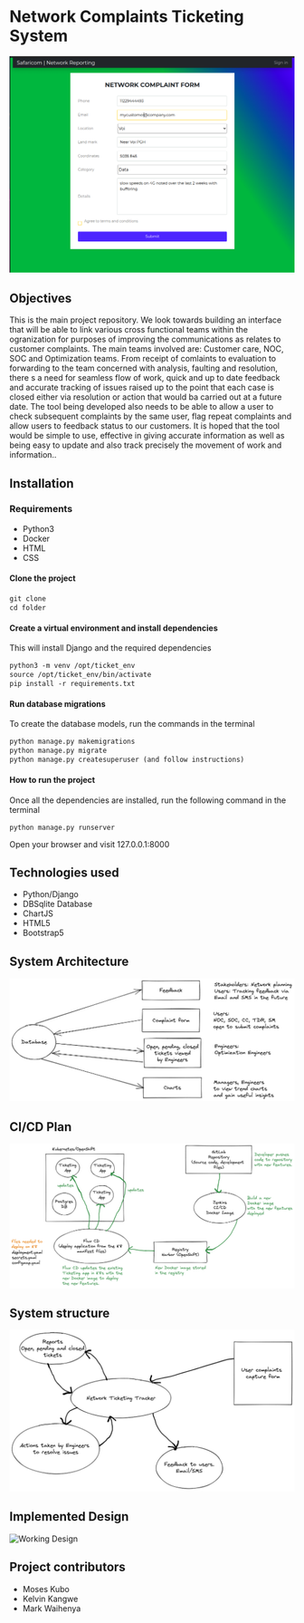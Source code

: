 # Network Complaints Ticketing System
![Homepage](./complaintapp/static/img/tickethomepage.png)
## Objectives
This is the main project repository. We look towards building an interface that will be able to link various cross functional teams within the ogranization for purposes of improving the communications as relates to customer complaints. The main teams involved are: Customer care, NOC, SOC and Optimization teams. From receipt of comlaints to evaluation to forwarding to the team concerned with analysis, faulting and resolution, there s a need for seamless flow of work, quick and up to date feedback and accurate tracking of issues raised up to the point that each case is closed either via resolution or action that would ba carried out at a future date. The tool being developed also needs to be able to allow a user to check subsequent complaints by the same user, flag repeat complaints and allow users to feedback status to our customers. It is hoped that the tool would be simple to use, effective in giving accurate information as well as being easy to update and also track precisely the movement of work and information..

## Installation

### Requirements
* Python3 
* Docker
* HTML
* CSS

#### Clone the project
```
git clone
cd folder
```
#### Create a virtual environment and install dependencies
This will install Django and the required dependencies
```
python3 -m venv /opt/ticket_env
source /opt/ticket_env/bin/activate
pip install -r requirements.txt
```

#### Run database migrations
To create the database models, run the commands in the terminal
```
python manage.py makemigrations
python manage.py migrate
python manage.py createsuperuser (and follow instructions)
```
#### How to run the project
Once all the dependencies are installed, run the following command in the terminal
```
python manage.py runserver
```
Open your browser and visit 127.0.0.1:8000

## Technologies used
* Python/Django
* DBSqlite Database
* ChartJS
* HTML5
* Bootstrap5

## System Architecture
![Architecture](./complaintapp/static/img/arch.png)

## CI/CD Plan
![cicd](./complaintapp/static/img/cicd.png)

## System structure
![system](./complaintapp/static/img/system.png)

## Implemented Design
![Working Design](./capstone/working.png)

## Project contributors
* Moses Kubo
* Kelvin Kangwe
* Mark Waihenya


